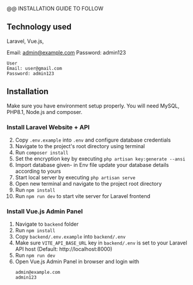 @@ INSTALLATION GUIDE TO FOLLOW 
## Technology used
Laravel, Vue.js, <br>



Email: admin@example.com
Password: admin123
```
User
Email: user@gmail.com
Password: admin123
```

## Installation 
Make sure you have environment setup properly. You will need MySQL, PHP8.1, Node.js and composer.

### Install Laravel Website + API

2. Copy `.env.example` into `.env` and configure database credentials
3. Navigate to the project's root directory using terminal
4. Run `composer install`
5. Set the encryption key by executing `php artisan key:generate --ansi`
6. Import database given-  in Env file update your database details according to yours
7. Start local server by executing `php artisan serve`
8. Open new terminal and navigate to the project root directory
9. Run `npm install`
10. Run `npm run dev` to start vite server for Laravel frontend

### Install Vue.js Admin Panel
1. Navigate to `backend` folder
2. Run `npm install`
3. Copy `backend/.env.example` into `backend/.env`
4. Make sure `VITE_API_BASE_URL` key in `backend/.env` is set to your Laravel API host (Default: http://localhost:8000)
5. Run `npm run dev`
6. Open Vue.js Admin Panel in browser and login with
    ```
    admin@example.com
    admin123
    ```
